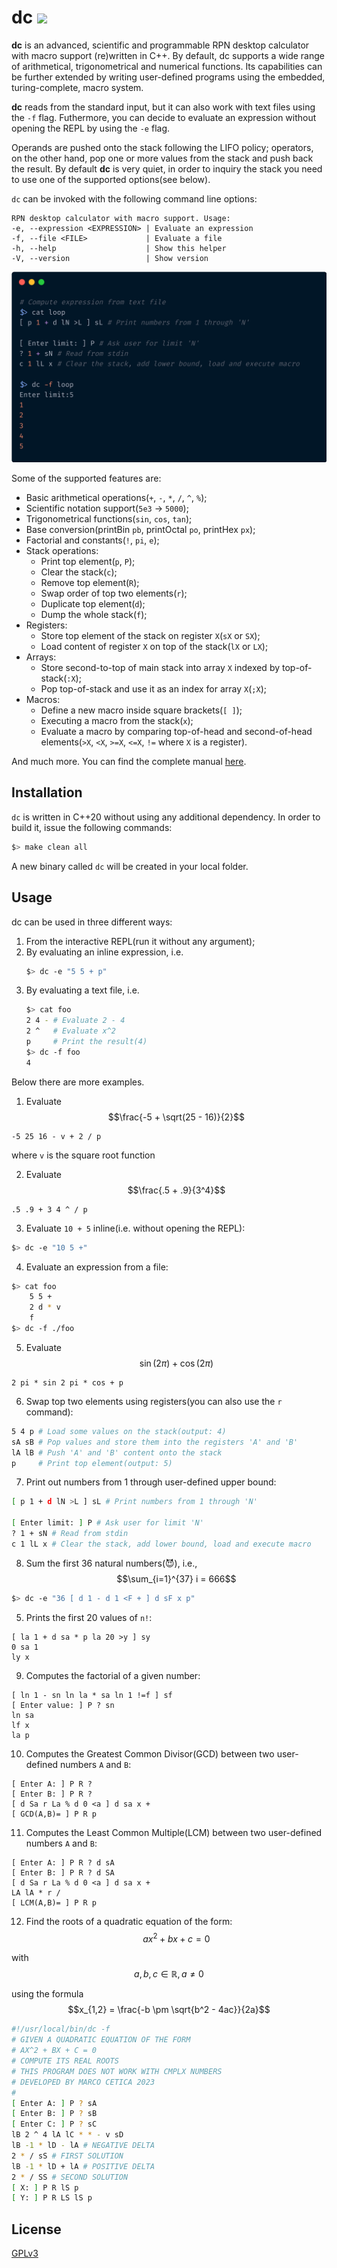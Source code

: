 # dc ![](https://github.com/ice-bit/dc/actions/workflows/dc.yml/badge.svg)

**dc** is an advanced, scientific and programmable RPN desktop calculator with macro support (re)written in C++. 
By default, dc supports a wide range of arithmetical, trigonometrical and numerical functions. 
Its capabilities can be further extended by writing user-defined programs using the embedded, turing-complete, macro system.

**dc** reads from the standard input, but it can also work with text files using the `-f` flag. Futhermore, you can decide to evaluate an expression
without opening the REPL by using the `-e` flag.

Operands are pushed onto the stack following the LIFO policy; operators, on the other hand, pop one or more values
from the stack and push back the result. By default **dc** is very quiet, in order to inquiry the stack you need to use one of the supported
options(see below).

`dc` can be invoked with the following command line options:
```
RPN desktop calculator with macro support. Usage: 
-e, --expression <EXPRESSION> | Evaluate an expression
-f, --file <FILE>             | Evaluate a file
-h, --help                    | Show this helper
-V, --version                 | Show version
```


![](.screen.png)


Some of the supported features are:
- Basic arithmetical operations(`+`, `-`, `*`, `/`, `^`, `%`);  
- Scientific notation support(`5e3` -> `5000`);  
- Trigonometrical functions(`sin`, `cos`, `tan`);  
- Base conversion(printBin `pb`, printOctal `po`, printHex `px`);  
- Factorial and constants(`!`, `pi`, `e`);  
- Stack operations:
    - Print top element(`p`, `P`);  
    - Clear the stack(`c`); 
    - Remove top element(`R`);  
    - Swap order of top two elements(`r`);  
    - Duplicate top element(`d`);  
    - Dump the whole stack(`f`);  
- Registers:
    - Store top element of the stack on register `X`(`sX` or `SX`);  
    - Load content of register `X` on top of the stack(`lX` or `LX`);  
- Arrays:
    - Store second-to-top of main stack into array `X` indexed by top-of-stack(`:X`);  
    - Pop top-of-stack and use it as an index for array `X`(`;X`);  
- Macros:
    - Define a new macro inside square brackets(`[ ]`);  
    - Executing a macro from the stack(`x`);  
    - Evaluate a macro by comparing top-of-head and second-of-head elements(`>X`, `<X`, `>=X`, `<=X`, `!=` where `X` is a register).

And much more. You can find the complete manual [here](https://github.com/ice-bit/dc/blob/master/man.md).

## Installation
`dc` is written in C++20 without using any additional dependency. In order to build it, issue the following commands: 
```sh
$> make clean all
```

A new binary called `dc` will be created in your local folder.

## Usage
dc can be used in three different ways:
1. From the interactive REPL(run it without any argument);  
2. By evaluating an inline expression, i.e.
    ```sh
    $> dc -e "5 5 + p"
    ```
3. By evaluating a text file, i.e.
    ```sh
    $> cat foo
    2 4 - # Evaluate 2 - 4
    2 ^   # Evaluate x^2
    p     # Print the result(4)
    $> dc -f foo
    4
    ```

Below there are more examples.

1. Evaluate
$$\frac{-5 + \sqrt(25 - 16)}{2}$$
```
-5 25 16 - v + 2 / p
```
where `v` is the square root function

2. Evaluate
$$\frac{.5 + .9}{3^4}$$
```
.5 .9 + 3 4 ^ / p
```

3. Evaluate `10 + 5` inline(i.e. without opening the REPL):
```sh
$> dc -e "10 5 +"
```

4. Evaluate an expression from a file:
```sh
$> cat foo
    5 5 + 
    2 d * v 
    f
$> dc -f ./foo
```

5. Evaluate
$$\sin(2\pi) + \cos(2\pi)$$
```
2 pi * sin 2 pi * cos + p
```

6. Swap top two elements using registers(you can also use the `r` command):
```sh
5 4 p # Load some values on the stack(output: 4)
sA sB # Pop values and store them into the registers 'A' and 'B'
lA lB # Push 'A' and 'B' content onto the stack
p     # Print top element(output: 5)
```

7. Print out numbers from 1 through user-defined upper bound:
```sh
[ p 1 + d lN >L ] sL # Print numbers from 1 through 'N'

[ Enter limit: ] P # Ask user for limit 'N'
? 1 + sN # Read from stdin
c 1 lL x # Clear the stack, add lower bound, load and execute macro
```

8. Sum the first 36 natural numbers(😈), i.e.,
$$\sum_{i=1}^{37} i = 666$$
```sh
$> dc -e "36 [ d 1 - d 1 <F + ] d sF x p"
```

5. Prints the first 20 values of `n!`:
```
[ la 1 + d sa * p la 20 >y ] sy
0 sa 1
ly x
```

9. Computes the factorial of a given number:
```
[ ln 1 - sn ln la * sa ln 1 !=f ] sf
[ Enter value: ] P ? sn
ln sa
lf x
la p
```

10. Computes the Greatest Common Divisor(GCD) between two user-defined numbers `A` and `B`:
```
[ Enter A: ] P R ?
[ Enter B: ] P R ?
[ d Sa r La % d 0 <a ] d sa x +
[ GCD(A,B)= ] P R p
```

11. Computes the Least Common Multiple(LCM) between two user-defined numbers `A` and `B`:
```
[ Enter A: ] P R ? d sA
[ Enter B: ] P R ? d SA
[ d Sa r La % d 0 <a ] d sa x +
LA lA * r /
[ LCM(A,B)= ] P R p
```

12. Find the roots of a quadratic equation of the form:
$$ax^2 + bx + c = 0$$

with $$a,b,c \in \mathbb{R}, a \neq 0$$

using the formula
$$x_{1,2} = \frac{-b \pm \sqrt{b^2 - 4ac}}{2a}$$

```sh
#!/usr/local/bin/dc -f
# GIVEN A QUADRATIC EQUATION OF THE FORM
# AX^2 + BX + C = 0
# COMPUTE ITS REAL ROOTS
# THIS PROGRAM DOES NOT WORK WITH CMPLX NUMBERS
# DEVELOPED BY MARCO CETICA 2023
#
[ Enter A: ] P ? sA
[ Enter B: ] P ? sB
[ Enter C: ] P ? sC
lB 2 ^ 4 lA lC * * - v sD
lB -1 * lD - lA # NEGATIVE DELTA
2 * / sS # FIRST SOLUTION
lB -1 * lD + lA # POSITIVE DELTA
2 * / SS # SECOND SOLUTION
[ X: ] P R lS p
[ Y: ] P R LS lS p
```

## License

[GPLv3](https://choosealicense.com/licenses/gpl-3.0/)
